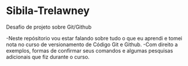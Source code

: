# Sibila-Trelawney
Desafio de projeto sobre Git/Github

-Neste repósitorio vou estar falando sobre tudo o que eu aprendi e tomei nota no curso de versionamento de Código Git e Github.
-Com direito a exemplos, formas de confirmar seus comandos e algumas pesquisas adicionais que fiz durante o curso.
